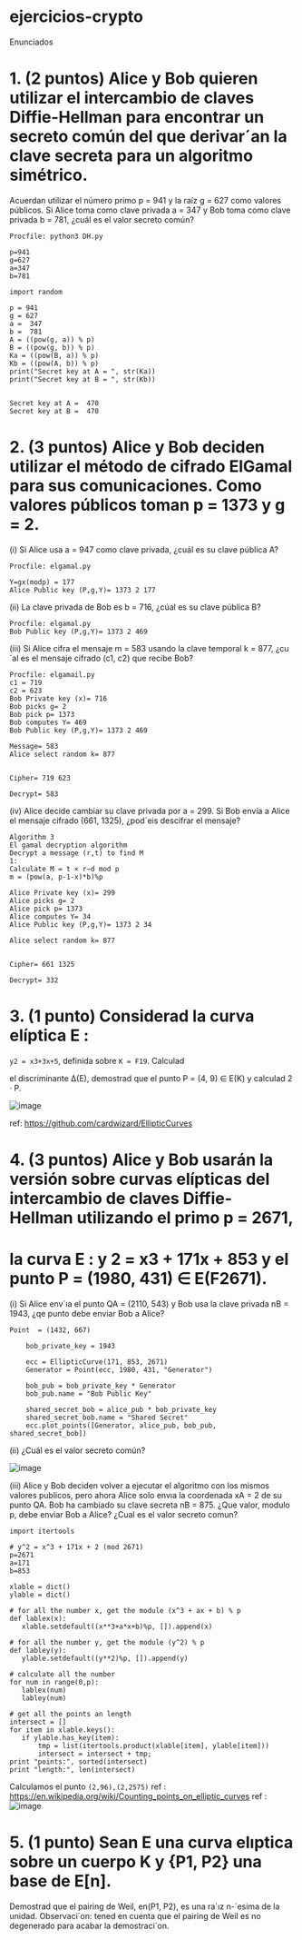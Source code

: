 # ejercicios-crypto

Enunciados
# 1. (2 puntos) Alice y Bob quieren utilizar el intercambio de claves Diffie-Hellman para encontrar un secreto común del que derivar´an la clave secreta para un algoritmo simétrico.
Acuerdan utilizar el número primo p = 941 y la raíz g = 627 como valores públicos. Si Alice
toma como clave privada a = 347 y Bob toma como clave privada b = 781, ¿cuál es el valor
secreto común?

```
Procfile: python3 DH.py

p=941
g=627
a=347
b=781

import random

p = 941
g = 627
a =  347   
b =  781
A = ((pow(g, a)) % p)          
B = ((pow(g, b)) % p)
Ka = ((pow(B, a)) % p)
Kb = ((pow(A, b)) % p)
print("Secret key at A = ", str(Ka))
print("Secret key at B = ", str(Kb))


Secret key at A =  470
Secret key at B =  470
```
# 2. (3 puntos) Alice y Bob deciden utilizar el método de cifrado ElGamal para sus comunicaciones. Como valores públicos toman p = 1373 y g = 2.

(i) Si Alice usa a = 947 como clave privada, ¿cuál es su clave pública A?

```
Procfile: elgamal.py

Y=gx(modp) = 177
Alice Public key (P,g,Y)= 1373 2 177
```

(ii) La clave privada de Bob es b = 716, ¿cúal es su clave pública B?

```
Procfile: elgamal.py
Bob Public key (P,g,Y)= 1373 2 469
```

(iii) Si Alice cifra el mensaje m = 583 usando la clave temporal k = 877, ¿cu´al es el mensaje
cifrado (c1, c2) que recibe Bob?

```
Procfile: elgamail.py
c1 = 719
c2 = 623
Bob Private key (x)= 716
Bob picks g= 2
Bob pick p= 1373
Bob computes Y= 469
Bob Public key (P,g,Y)= 1373 2 469

Message= 583
Alice select random k= 877


Cipher= 719 623

Decrypt= 583
```

(iv) Alice decide cambiar su clave privada por a = 299. Si Bob envía a Alice el mensaje
cifrado (661, 1325), ¿pod´eis descifrar el mensaje?

```
Algorithm 3
El gamal decryption algorithm
Decrypt a message (r,t) to find M
1:
Calculate M = t × r−d mod p
m = (pow(a, p-1-x)*b)%p

Alice Private key (x)= 299
Alice picks g= 2
Alice pick p= 1373
Alice computes Y= 34
Alice Public key (P,g,Y)= 1373 2 34

Alice select random k= 877


Cipher= 661 1325

Decrypt= 332
```

# 3. (1 punto) Considerad la curva elíptica E : 
`y2 = x3+3x+5`, definida sobre `K = F19`. Calculad


el discriminante ∆(E), demostrad que el punto P = (4, 9) ∈ E(K) y calculad 2 · P.

![image](https://user-images.githubusercontent.com/28484657/161295047-35c62415-ab53-4555-8977-fbfd5fbfaa3c.png)

ref: https://github.com/cardwizard/EllipticCurves

# 4. (3 puntos) Alice y Bob usarán la versión sobre curvas elípticas del intercambio de claves Diffie-Hellman utilizando el primo p = 2671, 
# la curva E : y 2 = x3 + 171x + 853 y el punto P = (1980, 431) ∈ E(F2671).
(i) Si Alice env´ıa el punto QA = (2110, 543) y Bob usa la clave privada nB = 1943,
¿qe punto debe enviar Bob a Alice?

`Point  = (1432, 667)`

```
    bob_private_key = 1943

    ecc = EllipticCurve(171, 853, 2671)
    Generator = Point(ecc, 1980, 431, "Generator")
 
    bob_pub = bob_private_key * Generator
    bob_pub.name = "Bob Public Key"

    shared_secret_bob = alice_pub * bob_private_key
    shared_secret_bob.name = "Shared Secret"
    ecc.plot_points([Generator, alice_pub, bob_pub, shared_secret_bob])
```
(ii) ¿Cuál es el valor secreto común?

![image](https://user-images.githubusercontent.com/28484657/161999492-43000bf6-a688-48e8-9ed2-379cbfb5bfe1.png)

(iii) Alice y Bob deciden volver a ejecutar el algoritmo con los mismos valores publicos, pero
ahora Alice solo envıa la coordenada xA = 2 de su punto QA. Bob ha cambiado su clave
secreta nB = 875. ¿Que valor, modulo p, debe enviar Bob a Alice? ¿Cual es el valor
secreto comun?
```
import itertools

# y^2 = x^3 + 171x + 2 (mod 2671)
p=2671
a=171
b=853

xlable = dict()
ylable = dict()

# for all the number x, get the module (x^3 + ax + b) % p
def lablex(x):
   xlable.setdefault((x**3+a*x+b)%p, []).append(x)

# for all the number y, get the module (y^2) % p
def labley(y):
   ylable.setdefault((y**2)%p, []).append(y)

# calculate all the number
for num in range(0,p):
   lablex(num)
   labley(num)

# get all the points an length
intersect = []
for item in xlable.keys():
   if ylable.has_key(item):
       tmp = list(itertools.product(xlable[item], ylable[item]))
       intersect = intersect + tmp;
print "points:", sorted(intersect)
print "length:", len(intersect)
```

Calculamos el punto `(2,96),(2,2575)`
ref : https://en.wikipedia.org/wiki/Counting_points_on_elliptic_curves
ref :      
![image](https://user-images.githubusercontent.com/28484657/162077194-49a77368-b1e8-4851-a3dd-e26df7c1dc79.png)

# 5. (1 punto) Sean E una curva elıptica sobre un cuerpo K y {P1, P2} una base de E[n].
Demostrad que el pairing de Weil, en(P1, P2), es una ra´ız n-´esima de la unidad. Observaci´on:
tened en cuenta que el pairing de Weil es no degenerado para acabar la demostraci´on.
